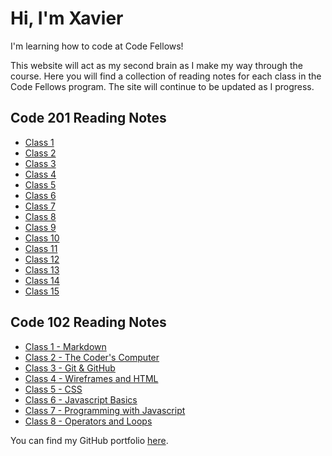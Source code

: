 # Hi, I'm Xavier

I'm learning how to code at Code Fellows!

This website will act as my second brain as I make my way through the course. Here you will find a collection of reading notes for each class in the Code Fellows program. The site will continue to be updated as I progress.

## Code 201 Reading Notes

- [Class 1](201class1.md)
- [Class 2](201class2.md)
- [Class 3](201class3.md)
- [Class 4](201class4.md)
- [Class 5](201class5.md)
- [Class 6](201class6.md)
- [Class 7](201class7.md)
- [Class 8](201class8.md)
- [Class 9](201class9.md)
- [Class 10](201class10.md)
- [Class 11](201class11.md)
- [Class 12](201class12.md)
- [Class 13](201class13.md)
- [Class 14](201class14.md)
- [Class 15](201class15.md)

## Code 102 Reading Notes

- [Class 1 - Markdown](class1.md)
- [Class 2 - The Coder's Computer](class2.md)
- [Class 3 - Git & GitHub](class3.md)
- [Class 4 - Wireframes and HTML](class4.md)
- [Class 5 - CSS](class5.md)
- [Class 6 - Javascript Basics](class6.md)
- [Class 7 - Programming with Javascript](class7.md)
- [Class 8 - Operators and Loops](class8.md)

You can find my GitHub portfolio [here](https://github.com/xhillman).
